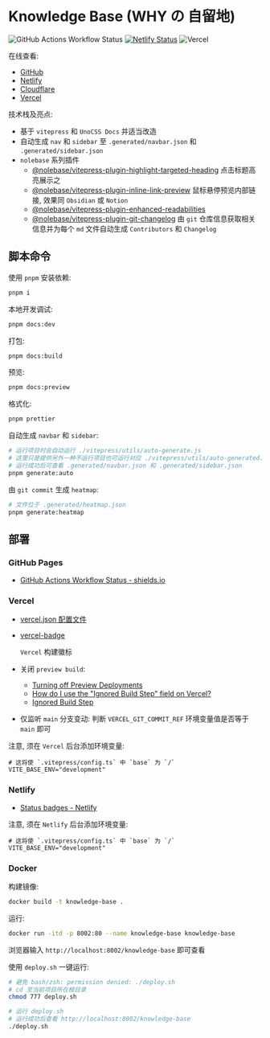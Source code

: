 # Knowledge Base (WHY の 自留地)

![GitHub Actions Workflow Status](https://img.shields.io/github/actions/workflow/status/321paranoiawhy/knowledge-base/deploy.yml)
[![Netlify Status](https://api.netlify.com/api/v1/badges/f5cbf133-9278-45eb-a702-250db1ed650a/deploy-status)](https://app.netlify.com/sites/why-knowledge-base/deploys)
![Vercel](https://vercelbadge.vercel.app/api/321paranoiawhy/knowledge-base)

在线查看:

- [GitHub](https://321paranoiawhy.github.io/knowledge-base)
- [Netlify](https://why-knowledge-base.netlify.app/)
- [Cloudflare](https://knowledge-base-bag.pages.dev/)
- [Vercel](https://knowledge-base-mauve-pi.vercel.app/)

技术栈及亮点:

- 基于 `vitepress` 和 `UnoCSS Docs` 并适当改造
- 自动生成 `nav` 和 `sidebar` 至 `.generated/navbar.json` 和 `.generated/sidebar.json`
- `nolebase` 系列插件
  - [@nolebase/vitepress-plugin-highlight-targeted-heading](https://nolebase-integrations.ayaka.io/pages/en/integrations/vitepress-plugin-highlight-targeted-heading/)
    点击标题高亮展示之
  - [@nolebase/vitepress-plugin-inline-link-preview](https://nolebase-integrations.ayaka.io/pages/en/integrations/vitepress-plugin-inline-link-preview/getting-started)
    鼠标悬停预览内部链接, 效果同 `Obsidian` 或 `Notion`
  - [@nolebase/vitepress-plugin-enhanced-readabilities](https://nolebase-integrations.ayaka.io/pages/en/integrations/vitepress-plugin-enhanced-readabilities/)
  - [@nolebase/vitepress-plugin-git-changelog](https://nolebase-integrations.ayaka.io/pages/en/integrations/vitepress-plugin-git-changelog/)
    由 `git` 仓库信息获取相关信息并为每个 `md` 文件自动生成 `Contributors` 和 `Changelog`

## 脚本命令

使用 `pnpm` 安装依赖:

```bash
pnpm i
```

本地开发调试:

```bash
pnpm docs:dev
```

打包:

```bash
pnpm docs:build
```

预览:

```bash
pnpm docs:preview
```

格式化:

```bash
pnpm prettier
```

自动生成 `navbar` 和 `sidebar`:

```bash
# 运行项目时会自动运行 ./vitepress/utils/auto-generate.js
# 这里只是提供另外一种不运行项目也可运行对应 ./vitepress/utils/auto-generated.js 的方式
# 运行成功后可查看 .generated/navbar.json 和 .generated/sidebar.json
pnpm generate:auto
```

由 `git commit` 生成 `heatmap`:

```bash
# 文件位于 .generated/heatmap.json
pnpm generate:heatmap
```

## 部署

### GitHub Pages

- [GitHub Actions Workflow Status - shields.io](https://shields.io/badges/git-hub-actions-workflow-status)

### Vercel

- [vercel.json 配置文件](vercel.json)
- [vercel-badge](https://github.com/datejer/vercel-badge)

  `Vercel` 构建徽标

- 关闭 `preview build`:
  - [Turning off Preview Deployments](https://vercel.com/docs/deployments/preview-deployments#turning-off-preview-deployments)
  - [How do I use the "Ignored Build Step" field on Vercel?](https://vercel.com/guides/how-do-i-use-the-ignored-build-step-field-on-vercel)
  - [Ignored Build Step](https://vercel.com/docs/projects/overview#ignored-build-step)
- 仅监听 `main` 分支变动: 判断 `VERCEL_GIT_COMMIT_REF` 环境变量值是否等于 `main` 即可

注意, 须在 `Vercel` 后台添加环境变量:

```dotenv
# 这将使 `.vitepress/config.ts` 中 `base` 为 `/`
VITE_BASE_ENV="development"
```

### Netlify

- [Status badges - Netlify](https://docs.netlify.com/monitor-sites/status-badges/)

注意, 须在 `Netlify` 后台添加环境变量:

```dotenv
# 这将使 `.vitepress/config.ts` 中 `base` 为 `/`
VITE_BASE_ENV="development"
```

### Docker

构建镜像:

```bash
docker build -t knowledge-base .
```

运行:

```bash
docker run -itd -p 8002:80 --name knowledge-base knowledge-base
```

浏览器输入 `http://localhost:8002/knowledge-base` 即可查看

使用 `deploy.sh` 一键运行:

```bash
# 避免 bash/zsh: permission denied: ./deploy.sh
# cd 至当前项目所在根目录
chmod 777 deploy.sh

# 运行 deploy.sh
# 运行成功后查看 http://localhost:8002/knowledge-base
./deploy.sh
```
